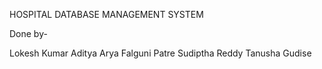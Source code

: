 HOSPITAL DATABASE MANAGEMENT SYSTEM


Done by-

Lokesh Kumar
Aditya Arya
Falguni Patre
Sudiptha Reddy
Tanusha Gudise


